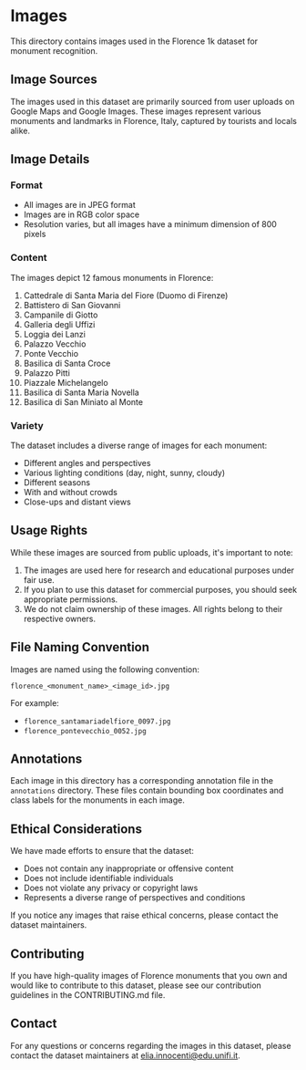 # Images

This directory contains images used in the Florence 1k dataset for monument recognition.

## Image Sources

The images used in this dataset are primarily sourced from user uploads on Google Maps 
and Google Images. These images represent various monuments and landmarks in Florence, 
Italy, captured by tourists and locals alike.

## Image Details

### Format

- All images are in JPEG format
- Images are in RGB color space
- Resolution varies, but all images have a minimum dimension of 800 pixels <!-- TODO: check -->

### Content

The images depict 12 famous monuments in Florence:

1. Cattedrale di Santa Maria del Fiore (Duomo di Firenze)
2. Battistero di San Giovanni
3. Campanile di Giotto
4. Galleria degli Uffizi
5. Loggia dei Lanzi
6. Palazzo Vecchio
7. Ponte Vecchio
8. Basilica di Santa Croce
9. Palazzo Pitti
10. Piazzale Michelangelo
11. Basilica di Santa Maria Novella
12. Basilica di San Miniato al Monte

### Variety

The dataset includes a diverse range of images for each monument:

- Different angles and perspectives
- Various lighting conditions (day, night, sunny, cloudy)
- Different seasons
- With and without crowds
- Close-ups and distant views

## Usage Rights

While these images are sourced from public uploads, it's important to note:

1. The images are used here for research and educational purposes under fair use.
2. If you plan to use this dataset for commercial purposes, you should seek appropriate permissions.
3. We do not claim ownership of these images. All rights belong to their respective owners.

## File Naming Convention

Images are named using the following convention:

```
florence_<monument_name>_<image_id>.jpg
```

For example:

- `florence_santamariadelfiore_0097.jpg`
- `florence_pontevecchio_0052.jpg`

## Annotations

Each image in this directory has a corresponding annotation file in the `annotations` directory. 
These files contain bounding box coordinates and class labels for the monuments in each image.

## Ethical Considerations

We have made efforts to ensure that the dataset:

- Does not contain any inappropriate or offensive content
- Does not include identifiable individuals
- Does not violate any privacy or copyright laws
- Represents a diverse range of perspectives and conditions

If you notice any images that raise ethical concerns, please contact the dataset maintainers.

## Contributing

If you have high-quality images of Florence monuments that you own and would like to contribute 
to this dataset, please see our contribution guidelines in the CONTRIBUTING.md file.

## Contact

For any questions or concerns regarding the images in this dataset, please contact the dataset 
maintainers at [elia.innocenti@edu.unifi.it](mailto:elia.innocenti@edu.unifi.it).